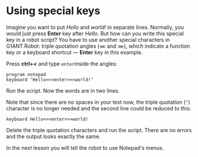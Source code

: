 # Using special keys

Imagine you want to put _Hello_ and _world!_ in separate lines. Normally, you would just press **Enter** key after _Hello_. But how can you write this special key in a robot script? You have to use another special characters in G1ANT.Robot: triple quotation angles (`⋘` and `⋙`), which indicate a function key or a keyboard shortcut — **Enter** key in this example.

Press **ctrl+<** and type `enter`inside the angles:

```G1ANT
program notepad
keyboard ‴Hello<<<enter>>>world!‴
```

Run the script. Now the words are in two lines.

Note that since there are no spaces in your text now, the triple quotation (`‴`) character is no longer needed and the second line could be reduced to this:

```G1ANT
keyboard Hello<<<enter>>>world!
```

Delete the triple quotation characters and run the script. There are no errors and the output looks exactly the same.

In the next lesson you will tell the robot to use Notepad's menus.

